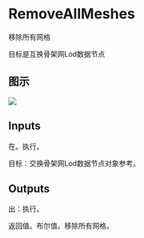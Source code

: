 # RemoveAllMeshes

移除所有网格

目标是互换骨架网Lod数据节点

## 图示

![]($-20221218-19333135.png)

## Inputs

在。执行。

目标：交换骨架网Lod数据节点对象参考。  

## Outputs

出：执行。

返回值。布尔值。移除所有网格。

